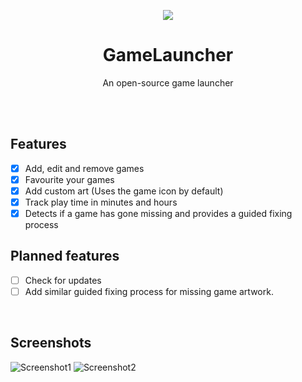 <p align="center"><img src="https://github.com/user-attachments/assets/abb25b17-65a3-4ea2-a88e-3575ae49cf20"></p>

<h1 align="center">GameLauncher</h1>
<p align="center">An open-source game launcher</p>
<br><br>

## Features
 - [x] Add, edit and remove games
 - [x] Favourite your games
 - [x] Add custom art (Uses the game icon by default)
 - [x] Track play time in minutes and hours
 - [x] Detects if a game has gone missing and provides a guided fixing process

## Planned features
 - [ ] Check for updates
 - [ ] Add similar guided fixing process for missing game artwork.
<br>

## Screenshots
![Screenshot1](https://github.com/user-attachments/assets/99f096e7-dcba-4923-ae6f-c38fb49c6dd8)
![Screenshot2](https://github.com/user-attachments/assets/2123e923-5adc-43f7-8987-4687fad422e5)
